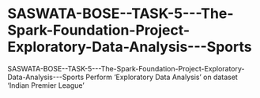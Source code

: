 # SASWATA-BOSE--TASK-5---The-Spark-Foundation-Project-Exploratory-Data-Analysis---Sports
SASWATA-BOSE--TASK-5---The-Spark-Foundation-Project-Exploratory-Data-Analysis---Sports
Perform ‘Exploratory Data Analysis’ on dataset ‘Indian Premier League’
